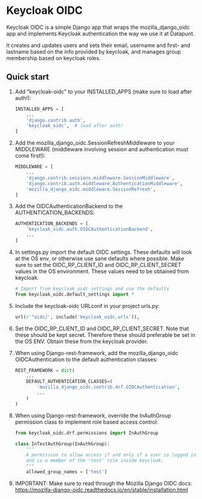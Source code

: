 

# Keycloak OIDC

Keycloak OIDC is a simple Django app that wraps the mozilla_django_oidc 
app and implements Keycloak authentication the way we use it at Datapunt. 

It creates and updates users and sets their email, username and first- 
and lastname based on the info provided by keycloak, and manages
group membership based on keycloak roles.

## Quick start

1. Add "keycloak-oidc" to your INSTALLED_APPS (make sure to load after auth!):

    ```python
    INSTALLED_APPS = [
        ...
        'django.contrib.auth',
        'keycloak_oidc',  # load after auth!
    ]
    ```

2. Add the mozilla_django_oidc.SessionRefreshMiddleware to your MIDDLEWARE 
   (middleware involving session and authentication must come first!):

    ```python
    MIDDLEWARE = [
        ...
        'django.contrib.sessions.middleware.SessionMiddleware',
        'django.contrib.auth.middleware.AuthenticationMiddleware',
        'mozilla_django_oidc.middleware.SessionRefresh',
    ]
    ```

3. Add the OIDCAuthenticationBackend to the AUTHENTICATION_BACKENDS:

    ```python
    AUTHENTICATION_BACKENDS = [
        'keycloak_oidc.auth.OIDCAuthenticationBackend',
        ...
    ]
    ```

4. In settings.py import the default OIDC settings. These
   defaults will look at the OS env, or otherwise use sane
   defaults where possible. Make sure to set the OIDC_RP_CLIENT_ID
   and OIDC_RP_CLIENT_SECRET values in the OS environment. 
   These values need to be obtained from keycloak.

    ```python
    # Import from keycloak_oidc settings and use the defaults
    from keycloak_oidc.default_settings import *
    ```

5. Include the keycloak-oidc URLconf in your project urls.py:

    ```python
    url(r'^oidc/', include('keycloak_oidc.urls')),
    ```

6. Set the OIDC_RP_CLIENT_ID and OIDC_RP_CLIENT_SECRET. Note that
   these should be kept secret. Therefore these should preferable
   be set in the OS ENV. Obtain these from the keycloak provider.
    
7. When using Django-rest-framework, add the mozilla_django_oidc
   OIDCAuthentication to the default authentication classes:

    ```python
    REST_FRAMEWORK = dict(
        ...
        DEFAULT_AUTHENTICATION_CLASSES=(
            'mozilla_django_oidc.contrib.drf.OIDCAuthentication',
            ...
        )
    )
    ```

8. When using Django-rest-framework, override the InAuthGroup permission
   class to implement role based access control:

    ```python
    from keycloak_oidc.drf.permissions import InAuthGroup
    
    class InTestAuthGroup(InAuthGroup):
        """
        A permission to allow access if and only if a user is logged in,
        and is a member of the 'test' role inside keycloak.
        """
        allowed_group_names = ['test']
    ```

9. IMPORTANT: Make sure to read through the Mozilla Django OIDC docs:
   https://mozilla-django-oidc.readthedocs.io/en/stable/installation.html
